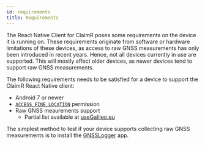 ```yaml
---
id: requirements
title: Requirements
---
```


The React Native Client for ClaimR poses some requirements on the device it is running on.
These requirements originate from software or hardware limitations of these devices, as access to raw GNSS measurements has only been introduced in recent years.
Hence, not all devices currently in use are supported.
This will mostly affect older devices, as newer devices tend to support raw GNSS measurements.

The following requirements needs to be satisfied for a device to support the ClaimR React Native client:

- Android 7 or newer
- [`ACCESS_FINE_LOCATION`](https://developer.android.com/reference/android/Manifest.permission#ACCESS_FINE_LOCATION) permission
- Raw GNSS meaurements support
  - Partial list available at [useGalileo.eu](https://www.usegalileo.eu/EN/inner.html#data=smartphone)

The simplest method to test if your device supports collecting raw GNSS measurements is to install the [GNSSLogger](https://github.com/google/gps-measurement-tools/releases/tag/2.0.0.1) app.
